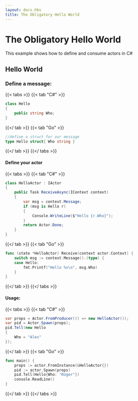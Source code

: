 ```yaml
---
layout: docs.hbs
title: The Obligatory Hello World
---
```

#  The Obligatory Hello World
This example shows how to define and consume actors in C#

## Hello World 

### Define a message:

{{< tabs >}}
{{< tab "C#" >}}
```csharp
class Hello
{
    public string Who;
}
```
{{</ tab >}}
{{< tab "Go" >}}
```go
//define a struct for our message
type Hello struct{ Who string }
```
{{</ tab >}}
{{</ tabs >}}

#### Define your actor

{{< tabs >}}
{{< tab "C#" >}}
```csharp
class HelloActor : IActor
{
    public Task ReceiveAsync(IContext context)
    {
        var msg = context.Message;
        if (msg is Hello r)
        {
            Console.WriteLine($"Hello {r.Who}");
        }
        return Actor.Done;
    }
}
```
{{</ tab >}}
{{< tab "Go" >}}
```go
func (state *HelloActor) Receive(context actor.Context) {
    switch msg := context.Message().(type) {
    case Hello:
        fmt.Printf("Hello %v\n", msg.Who)
    }
}
```
{{</ tab >}}
{{</ tabs >}}

#### Usage:

{{< tabs >}}
{{< tab "C#" >}}
```csharp
var props = Actor.FromProducer(() => new HelloActor());
var pid = Actor.Spawn(props);
pid.Tell(new Hello
{
    Who = "Alex"
});
```
{{</ tab >}}
{{< tab "Go" >}}
```go
func main() {
    props := actor.FromInstance(&HelloActor{})
    pid := actor.Spawn(props)
    pid.Tell(Hello{Who: "Roger"})
    console.ReadLine()
}
```
{{</ tab >}}
{{</ tabs >}}